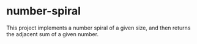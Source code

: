 # number-spiral
This project implements a number spiral of a given size, and then returns the adjacent sum of a given number.
